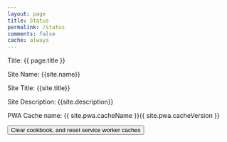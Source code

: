```yaml
---
layout: page
title: Status
permalink: /status
comments: false
cache: always
---
```


Title: {{ page.title }} 

Site Name: {{site.name}}

Site Title: {{site.title}}

Site Description: {{site.description}}

PWA Cache name: {{ site.pwa.cacheName }}{{ site.pwa.cacheVersion }}

<button onclick="resetServiceWorker();">Clear cookbook, and reset service worker caches</button>

<script>
    async function clearCache(cacheName) {
        caches.open(cacheName)
            .then(() => {
                caches.delete(cacheName)
                    .then(() => {
                        console.log(`Cache, ${cacheName} deleted`);
                    })
            });
    }

    function home() {
        window.location.href = '/status';
    }

    function resetServiceWorker () {
        clearCache('{{ site.pwa.cacheName }}{{ site.pwa.cacheVersion }}');
        clearCache('base-{{ site.pwa.cacheName }}{{ site.pwa.cacheVersion }}');
        clearCache('resource-{{ site.pwa.cacheName }}{{ site.pwa.cacheVersion }}');

        navigator.serviceWorker.getRegistrations()
            .then(function(registrations) {
                for(let registration of registrations) {
                    registration.unregister().then(() => {
                        console.log('Reset SW, unregister service worker');
                    });
                }
            });

        setTimeout(home, 1000);
    }
</script>
